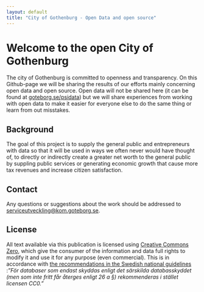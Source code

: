 ```yaml
---
layout: default
title: "City of Gothenburg - Open Data and open source"
---
```


# Welcome to the open City of Gothenburg

The city of Gothenburg is committed to openness and transparency. On this Github-page we will be sharing the results of our efforts mainly concerning open data and open source. Open data will not be shared here (it can be found at [goteborg.se/psidata](http://www25.goteborg.se/psidata/)) but we will share experiences from working with open data to make it easier for everyone else to do the same thing or learn from out misstakes.

## Background

The goal of this project is to supply the general public and entrepreneurs with data so that it will be used in ways we often never would have thought of, to directly or indirectly create a greater net worth to the general public by suppling public services or generating economic growth that cause more tax revenues and increase citizen satisfaction.

## Contact
Any questions or suggestions about the work should be addressed to [serviceutveckling@kom.goteborg.se](serviceutveckling@kom.goteborg.se).

## License

All text available via this publication is licensed using
[Creative Commons Zero](https://creativecommons.org/publicdomain/zero/1.0/), which give the consumer of the information and data full
rights to modify it and use it for any purpose (even commercial). This is in accordance with
[the recommendations in the Swedish national guidelines](http://www.vidareutnyttjande.se/juridik-och-rekommendationer/tillgangligorande-pa-natet-huvudalternativet/vilka-informationsresurser-bor-finnas-tillgangliga/myndighetens-villkor-for-vidareutnyttjande-etc/)
:_”För databaser som endast skyddas enligt det särskilda databasskyddet (men som inte fritt får återges enligt 26 a §)
rekommenderas i stället licensen CC0.”_
